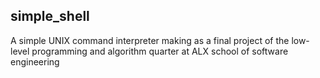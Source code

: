 ## simple_shell
A simple UNIX command interpreter making as a final project of the low-level programming and algorithm quarter at ALX school of software engineering
